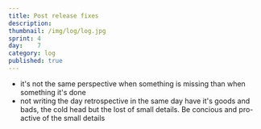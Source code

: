 ```yaml
---
title: Post release fixes
description: 
thumbnail: /img/log/log.jpg
sprint: 4
day:	7
category: log
published: true
---
```


- it's not the same perspective when something is missing than when something it's done
- not writing the day retrospective in the same day have it's goods and bads, the cold head but the lost of small details. Be concious and pro-active of the small details